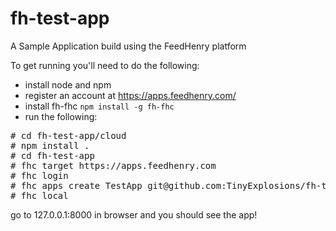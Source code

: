 fh-test-app
===========

A Sample Application build using the FeedHenry platform

To get running you'll need to do the following:

* install node and npm
* register an account at https://apps.feedhenry.com/
* install fh-fhc `npm install -g fh-fhc`
* run the following:
<pre>
# cd fh-test-app/cloud
# npm install .
# cd fh-test-app
# fhc target https://apps.feedhenry.com
# fhc login <your-email-address> <your-password>
# fhc apps create TestApp git@github.com:TinyExplosions/fh-test-app.git
# fhc local
</pre>

go to 127.0.0.1:8000 in browser and you should see the app!